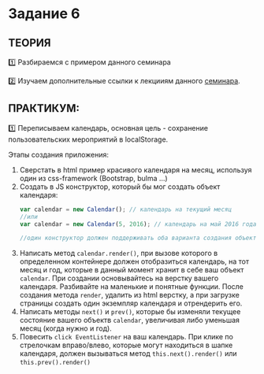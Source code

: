 # Задание 6
## ТЕОРИЯ

 
:one: Разбираемся с примером данного семинара

:two:  Изучаем дополнительные ссылки к лекцииям данного [семинара](https://github.com/LisKorzun/learning-js__from-scratch-to-expert/blob/master/seminar_06/README.md).

## ПРАКТИКУМ:

:one: Переписываем календарь, основная цель - сохранение пользовательских мероприятий в localStorage.

Этапы создания приложения:
1. Сверстать в html пример красивого календаря на месяц, используя один из css-framework (Bootstrap, bulma ...)
1. Создать в JS конструктор, который бы мог создать объект календаря:
    ```javascript
    var calendar = new Calendar(); // календарь на текущий месяц
    //или
    var calendar = new Calendar(5, 2016); // календарь на май 2016 года
    
    //один конструктор должен поддерживать оба варианта создания объектов
    ```
1. Написать метод `calendar.render()`, при вызове которого в определенном контейнере должен отобразиться календарь, на тот месяц и год, которые в данный момент хранит в себе ваш объект `calendar`. При создании основывайтесь на верстку вашего календаря. Разбивайте на маленькие и понятные функции. После создания метода `render`, удалить из html верстку, а при загрузке страницы создать один экземпляр календаря и отрендерить его.
1. Написать методы `next()` и `prev()`, которые бы изменяли текущее состояние вашего объектв `calendar`, увеличивая либо уменьшая месяц (когда нужно и год).
1. Повесить `click EventListener` на ваш календарь. При клике по стрелочкам вправо/влево, которые могут находиться в шапке календаря, должен вызываться метод `this.next().render()` или `this.prev().render()`